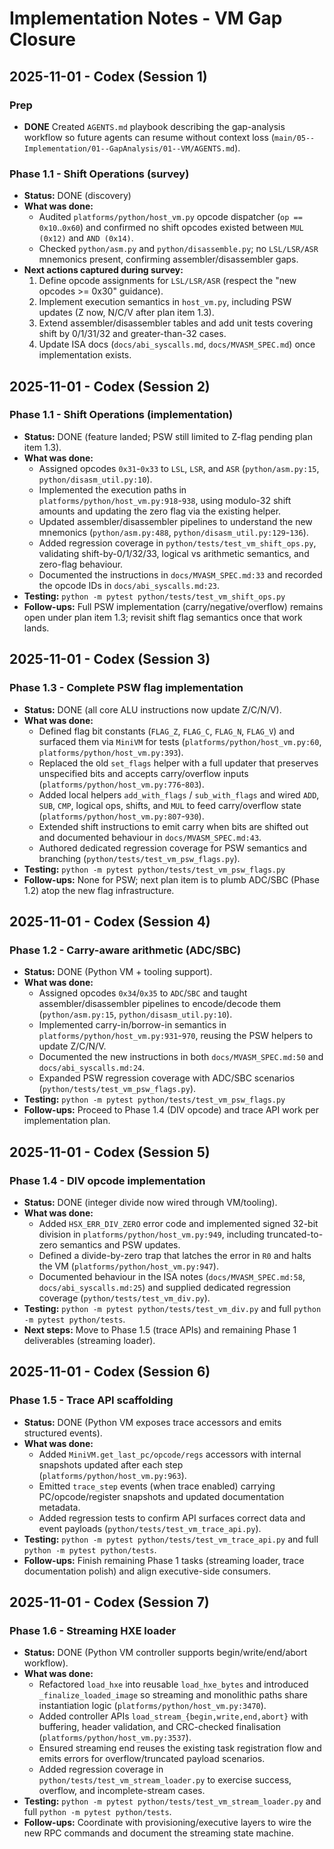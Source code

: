 # Implementation Notes - VM Gap Closure

## 2025-11-01 - Codex (Session 1)

### Prep
- **DONE** Created `AGENTS.md` playbook describing the gap-analysis workflow so future agents can resume without context loss (`main/05--Implementation/01--GapAnalysis/01--VM/AGENTS.md`).

### Phase 1.1 - Shift Operations (survey)
- **Status:** DONE (discovery)
- **What was done:**
  - Audited `platforms/python/host_vm.py` opcode dispatcher (`op == 0x10`..`0x60`) and confirmed no shift opcodes existed between `MUL (0x12)` and `AND (0x14)`.
  - Checked `python/asm.py` and `python/disassemble.py`; no `LSL/LSR/ASR` mnemonics present, confirming assembler/disassembler gaps.
- **Next actions captured during survey:**
  1. Define opcode assignments for `LSL/LSR/ASR` (respect the "new opcodes >= 0x30" guidance).
  2. Implement execution semantics in `host_vm.py`, including PSW updates (Z now, N/C/V after plan item 1.3).
  3. Extend assembler/disassembler tables and add unit tests covering shift by 0/1/31/32 and greater-than-32 cases.
  4. Update ISA docs (`docs/abi_syscalls.md`, `docs/MVASM_SPEC.md`) once implementation exists.

## 2025-11-01 - Codex (Session 2)

### Phase 1.1 - Shift Operations (implementation)
- **Status:** DONE (feature landed; PSW still limited to Z-flag pending plan item 1.3).
- **What was done:**
  - Assigned opcodes `0x31`-`0x33` to `LSL`, `LSR`, and `ASR` (`python/asm.py:15`, `python/disasm_util.py:10`).
  - Implemented the execution paths in `platforms/python/host_vm.py:918`-`938`, using modulo-32 shift amounts and updating the zero flag via the existing helper.
  - Updated assembler/disassembler pipelines to understand the new mnemonics (`python/asm.py:488`, `python/disasm_util.py:129`-`136`).
  - Added regression coverage in `python/tests/test_vm_shift_ops.py`, validating shift-by-0/1/32/33, logical vs arithmetic semantics, and zero-flag behaviour.
  - Documented the instructions in `docs/MVASM_SPEC.md:33` and recorded the opcode IDs in `docs/abi_syscalls.md:23`.
- **Testing:** `python -m pytest python/tests/test_vm_shift_ops.py`
- **Follow-ups:** Full PSW implementation (carry/negative/overflow) remains open under plan item 1.3; revisit shift flag semantics once that work lands.

## 2025-11-01 - Codex (Session 3)

### Phase 1.3 - Complete PSW flag implementation
- **Status:** DONE (all core ALU instructions now update Z/C/N/V).
- **What was done:**
  - Defined flag bit constants (`FLAG_Z`, `FLAG_C`, `FLAG_N`, `FLAG_V`) and surfaced them via `MiniVM` for tests (`platforms/python/host_vm.py:60`, `platforms/python/host_vm.py:393`).
  - Replaced the old `set_flags` helper with a full updater that preserves unspecified bits and accepts carry/overflow inputs (`platforms/python/host_vm.py:776`-`803`).
  - Added local helpers `add_with_flags` / `sub_with_flags` and wired `ADD`, `SUB`, `CMP`, logical ops, shifts, and `MUL` to feed carry/overflow state (`platforms/python/host_vm.py:807`-`930`).
  - Extended shift instructions to emit carry when bits are shifted out and documented behaviour in `docs/MVASM_SPEC.md:43`.
  - Authored dedicated regression coverage for PSW semantics and branching (`python/tests/test_vm_psw_flags.py`).
- **Testing:** `python -m pytest python/tests/test_vm_psw_flags.py`
- **Follow-ups:** None for PSW; next plan item is to plumb ADC/SBC (Phase 1.2) atop the new flag infrastructure.

## 2025-11-01 - Codex (Session 4)

### Phase 1.2 - Carry-aware arithmetic (ADC/SBC)
- **Status:** DONE (Python VM + tooling support).
- **What was done:**
  - Assigned opcodes `0x34`/`0x35` to `ADC`/`SBC` and taught assembler/disassembler pipelines to encode/decode them (`python/asm.py:15`, `python/disasm_util.py:10`).
  - Implemented carry-in/borrow-in semantics in `platforms/python/host_vm.py:931`-`970`, reusing the PSW helpers to update Z/C/N/V.
  - Documented the new instructions in both `docs/MVASM_SPEC.md:50` and `docs/abi_syscalls.md:24`.
  - Expanded PSW regression coverage with ADC/SBC scenarios (`python/tests/test_vm_psw_flags.py`).
- **Testing:** `python -m pytest python/tests/test_vm_psw_flags.py`
- **Follow-ups:** Proceed to Phase 1.4 (DIV opcode) and trace API work per implementation plan.

## 2025-11-01 - Codex (Session 5)

### Phase 1.4 - DIV opcode implementation
- **Status:** DONE (integer divide now wired through VM/tooling).
- **What was done:**
  - Added `HSX_ERR_DIV_ZERO` error code and implemented signed 32-bit division in `platforms/python/host_vm.py:949`, including truncated-to-zero semantics and PSW updates.
  - Defined a divide-by-zero trap that latches the error in `R0` and halts the VM (`platforms/python/host_vm.py:947`).
  - Documented behaviour in the ISA notes (`docs/MVASM_SPEC.md:58`, `docs/abi_syscalls.md:25`) and supplied dedicated regression coverage (`python/tests/test_vm_div.py`).
- **Testing:** `python -m pytest python/tests/test_vm_div.py` and full `python -m pytest python/tests`.
- **Next steps:** Move to Phase 1.5 (trace APIs) and remaining Phase 1 deliverables (streaming loader).

## 2025-11-01 - Codex (Session 6)

### Phase 1.5 - Trace API scaffolding
- **Status:** DONE (Python VM exposes trace accessors and emits structured events).
- **What was done:**
  - Added `MiniVM.get_last_pc/opcode/regs` accessors with internal snapshots updated after each step (`platforms/python/host_vm.py:963`).
  - Emitted `trace_step` events (when trace enabled) carrying PC/opcode/register snapshots and updated documentation metadata.
  - Added regression tests to confirm API surfaces correct data and event payloads (`python/tests/test_vm_trace_api.py`).
- **Testing:** `python -m pytest python/tests/test_vm_trace_api.py` and full `python -m pytest python/tests`.
- **Follow-ups:** Finish remaining Phase 1 tasks (streaming loader, trace documentation polish) and align executive-side consumers.

## 2025-11-01 - Codex (Session 7)

### Phase 1.6 - Streaming HXE loader
- **Status:** DONE (Python VM controller supports begin/write/end/abort workflow).
- **What was done:**
  - Refactored `load_hxe` into reusable `load_hxe_bytes` and introduced `_finalize_loaded_image` so streaming and monolithic paths share instantiation logic (`platforms/python/host_vm.py:3470`).
  - Added controller APIs `load_stream_{begin,write,end,abort}` with buffering, header validation, and CRC-checked finalisation (`platforms/python/host_vm.py:3537`).
  - Ensured streaming end reuses the existing task registration flow and emits errors for overflow/truncated payload scenarios.
  - Added regression coverage in `python/tests/test_vm_stream_loader.py` to exercise success, overflow, and incomplete-stream cases.
- **Testing:** `python -m pytest python/tests/test_vm_stream_loader.py` and full `python -m pytest python/tests`.
- **Follow-ups:** Coordinate with provisioning/executive layers to wire the new RPC commands and document the streaming state machine.
